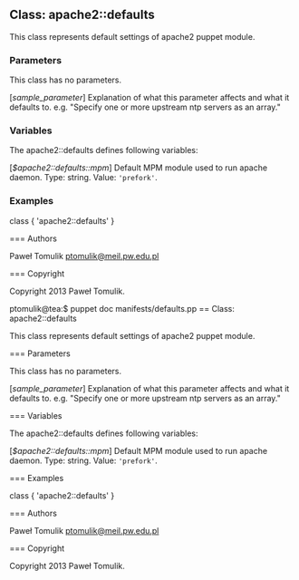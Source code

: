 ## Class: apache2::defaults

This class represents default settings of apache2 puppet module.

### Parameters

This class has no parameters.

[*sample_parameter*]
  Explanation of what this parameter affects and what it defaults to.
  e.g. "Specify one or more upstream ntp servers as an array."

### Variables

The apache2::defaults defines following variables:

[*$apache2::defaults::mpm*]
  Default MPM module used to run apache daemon. Type: string. 
  Value: `'prefork'`.

### Examples

 class { 'apache2::defaults' }

=== Authors

Paweł Tomulik <ptomulik@meil.pw.edu.pl>

=== Copyright

Copyright 2013 Paweł Tomulik.

ptomulik@tea:$ puppet doc manifests/defaults.pp 
== Class: apache2::defaults

This class represents default settings of apache2 puppet module.

=== Parameters

This class has no parameters.

[*sample_parameter*]
  Explanation of what this parameter affects and what it defaults to.
  e.g. "Specify one or more upstream ntp servers as an array."

=== Variables

The apache2::defaults defines following variables:

[*$apache2::defaults::mpm*]
  Default MPM module used to run apache daemon. Type: string. 
  Value: `'prefork'`.

=== Examples

 class { 'apache2::defaults' }

=== Authors

Paweł Tomulik <ptomulik@meil.pw.edu.pl>

=== Copyright

Copyright 2013 Paweł Tomulik.
